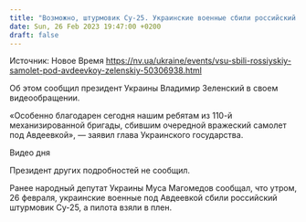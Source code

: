 ```yaml
---
title: "Возможно, штурмовик Су-25. Украинские военные сбили российский самолет под Авдеевкой"
date: Sun, 26 Feb 2023 19:47:00 +0200
draft: false
---
```

Источник: Новое Время https://nv.ua/ukraine/events/vsu-sbili-rossiyskiy-samolet-pod-avdeevkoy-zelenskiy-50306938.html


Об этом сообщил президент Украины Владимир Зеленский в своем видеообращении.

 «Особенно благодарен сегодня нашим ребятам из 110-й механизированной бригады, сбившим очередной вражеский самолет под Авдеевкой», — заявил глава Украинского государства.

  Видео дня   

 Президент других подробностей не сообщил.

 Ранее народный депутат Украины Муса Магомедов сообщал, что утром, 26 февраля, украинские военные под Авдеевкой сбили российский штурмовик Су-25, а пилота взяли в плен.
